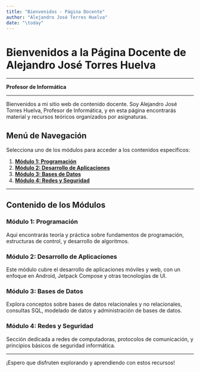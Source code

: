 ```yaml
---
title: "Bienvenidos - Página Docente"
author: "Alejandro José Torres Huelva"
date: "\today"
---
```


# Bienvenidos a la Página Docente de Alejandro José Torres Huelva

---

**Profesor de Informática**

---

Bienvenidos a mi sitio web de contenido docente. Soy Alejandro José Torres Huelva, Profesor de Informática, y en esta página encontrarás material y recursos teóricos organizados por asignaturas.

## Menú de Navegación

Selecciona uno de los módulos para acceder a los contenidos específicos:

1. **[Módulo 1: Programación](#modulo1)**
2. **[Módulo 2: Desarrollo de Aplicaciones](#modulo2)**
3. **[Módulo 3: Bases de Datos](#modulo3)**
4. **[Módulo 4: Redes y Seguridad](#modulo4)**

---

## Contenido de los Módulos

### Módulo 1: Programación <a name="modulo1"></a>

Aquí encontrarás teoría y práctica sobre fundamentos de programación, estructuras de control, y desarrollo de algoritmos.

### Módulo 2: Desarrollo de Aplicaciones <a name="modulo2"></a>

Este módulo cubre el desarrollo de aplicaciones móviles y web, con un enfoque en Android, Jetpack Compose y otras tecnologías de UI.

### Módulo 3: Bases de Datos <a name="modulo3"></a>

Explora conceptos sobre bases de datos relacionales y no relacionales, consultas SQL, modelado de datos y administración de bases de datos.

### Módulo 4: Redes y Seguridad <a name="modulo4"></a>

Sección dedicada a redes de computadoras, protocolos de comunicación, y principios básicos de seguridad informática.

---

¡Espero que disfruten explorando y aprendiendo con estos recursos!
